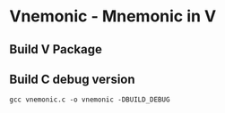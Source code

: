 # Vnemonic - Mnemonic in V

## Build V Package

## Build C debug version
```
gcc vnemonic.c -o vnemonic -DBUILD_DEBUG
```
